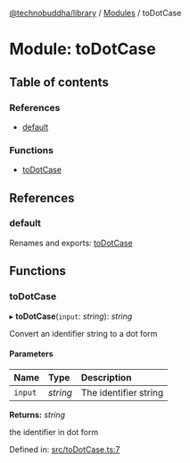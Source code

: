 [@technobuddha/library](../../README.md) / [Modules](../Modules.md) / toDotCase

# Module: toDotCase

## Table of contents

### References

- [default](todotcase.md#default)

### Functions

- [toDotCase](todotcase.md#todotcase)

## References

### default

Renames and exports: [toDotCase](todotcase.md#todotcase)

## Functions

### toDotCase

▸ **toDotCase**(`input`: *string*): *string*

Convert an identifier string to a dot form

#### Parameters

| Name | Type | Description |
| :------ | :------ | :------ |
| `input` | *string* | The identifier string |

**Returns:** *string*

the identifier in dot form

Defined in: [src/toDotCase.ts:7](https://github.com/technobuddha/hill.software/blob/65b5e5d/packages/library/src/toDotCase.ts#L7)
